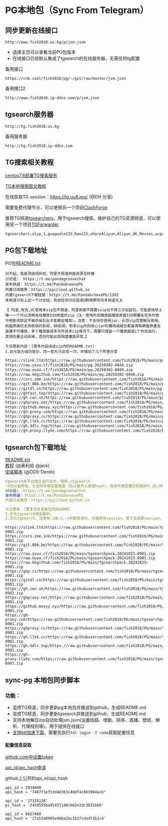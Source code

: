 # PG本地包（Sync From Telegram）

## 同步更新在线接口
```
http://www.fish2018.us.kg/p/jsm.json
```
- 选择主页可以查看当前PG包版本  
- 在线接口已经默认集成了tgsearch的在线服务器，无需任何tg配置

备用接口
```
https://cnb.cool/fish2018/pg/-/git/raw/master/jsm.json
```
备用接口2
```
http://www.fish2018.ip-ddns.com/p/jsm.json
```

## tgsearch服务器
```
http://tg.fish2018.us.kg   
```
备用服务器
```
http://tg.fish2018.ip-ddns.com
```

## TG搜索相关教程

[centos7.6部署TG搜索服务](https://github.com/fish2018/lib/blob/main/教程/centos7.6部署TG搜索服务.md)  

[TG本地搜索图文教程](https://github.com/fish2018/lib/blob/main/教程/关于TG本地搜索图文教程-PG.pdf)

在线获取TG session：https://tg.uu8.pro/ (@DH 分享)  

需要免费代理节点，可以使用另一个项目[ClashForge](https://github.com/fish2018/ClashForge)  

推荐TG频道[tgsearchers](https://t.me/s/tgsearchers)，用于tgsearch搜索。维护自己的TG资源频道，可以使用另一个项目[TGForwarder](https://github.com/fish2018/TGForwarder)  
```
tgsearchers,alyp_1,guaguale115,hao115,shareAliyun,Aliyun_4K_Movies,ucpanpan,ucquark,ydypzyfx,tianyi_pd2
```

## PG包下载地址
PG包[README.txt](http://www.fish2018.us.kg/p/README.txt)  
```text
对不起，我是顶级视听控，阿里不限速网盘资源全秒播
讨论组:  https://t.me/pandagroovechat
发布频道: https://t.me/PandaGroovePG                                                                                   
内置订阅推荐：https://pgicloud.github.io
内置tgsearch下载链接：https://t.me/PandaGroovePG/1202
本频道只有上述一个讨论组，其他任何讨论组或Q群微群均与本频道无关

【 阿里,夸克,UC使用本zip包不限速，阿里原画不需要svip也不用三方权益包。可能是地球上唯一一个可以流畅在线播放ISO原盘的zip（注：使用外部播放器播放原盘ISO需要在任务列表中把影视锁定不被杀掉后台才能稳定播放）。注意：不支持仅使用jar，必须zip完整解压使用。网盘原画仅支持原版的影视、OK影视。對本zip内的核心jar的魔改或縫合都會導致網盤原畫及直播不可播放。多个播放器或多次外挂本zip情况下，需要只保留一个播放器或1个外挂运行，其他的要主动杀掉，否则可能出现网盘播放异常。】

今日更新内容：(更多内容阅读zip内的README.txt)
1.优化助力成功提示，同一影片只出现一次。并增加了几个阿里分享
```

```bash
https://slink.ltd/https://raw.githubusercontent.com/fish2018/PG/main/pg.20250302-0849.zip
https://raw.yzuu.cf/fish2018/PG/main/pg.20250302-0849.zip
https://raw.nuaa.cf/fish2018/PG/main/pg.20250302-0849.zip
https://raw.kkgithub.com/fish2018/PG/main/pg.20250302-0849.zip
https://cors.zme.ink/https://raw.githubusercontent.com/fish2018/PG/main/pg.20250302-0849.zip
https://git.886.be/https://raw.githubusercontent.com/fish2018/PG/main/pg.20250302-0849.zip
https://gitdl.cn/https://raw.githubusercontent.com/fish2018/PG/main/pg.20250302-0849.zip
https://ghfast.top/https://raw.githubusercontent.com/fish2018/PG/main/pg.20250302-0849.zip
https://gh.con.sh/https://raw.githubusercontent.com/fish2018/PG/main/pg.20250302-0849.zip
https://ghproxy.net/https://raw.githubusercontent.com/fish2018/PG/main/pg.20250302-0849.zip
https://github.moeyy.xyz/https://raw.githubusercontent.com/fish2018/PG/main/pg.20250302-0849.zip
https://gh-proxy.com/https://raw.githubusercontent.com/fish2018/PG/main/pg.20250302-0849.zip
https://ghproxy.cc/https://raw.githubusercontent.com/fish2018/PG/main/pg.20250302-0849.zip
https://gh.llkk.cc/https://raw.githubusercontent.com/fish2018/PG/main/pg.20250302-0849.zip
https://gh.ddlc.top/https://raw.githubusercontent.com/fish2018/PG/main/pg.20250302-0849.zip
https://gh-proxy.llyke.com/https://raw.githubusercontent.com/fish2018/PG/main/pg.20250302-0849.zip
```

## tgsearch包下载地址
[README.txt](http://www.fish2018.us.kg/README.txt)    
[教程](https://github.com/fish2018/lib) (@奥利给 @jack)  
[安装脚本](https://github.com/DDS-Derek/alist-tvbox-script)  (@DDS-Derek)  

```yaml
tgsearch多平台独立运行文件，使用./tgsearch
-h可以看帮助，也支持环境变量赋值（防止被坏人偷窥hash），具体环境变量分别是API_ID,API_HASH,STRINGSESSION,API_PROXY,API_SESSION_V1,CACHE_DIR。
讨论组:  https://t.me/pandagroovechat
发布频道: https://t.me/PandaGroovePG
内置订阅推荐：https://pgicloud.github.io

今日更新：（更多信息查看包内README）
1.优化tgsearch域名解析。
2.优化tgsearch，当使用-1或-2,-s参数登录时，忽略原有session。便于生成新session。v1session容易失效，建议用-1方式多获取几个，每个设备单独使用。
```

```shell
https://slink.ltd/https://raw.githubusercontent.com/fish2018/PG/main/tgsearchpack.20241023-0901.zip
https://cors.zme.ink/https://raw.githubusercontent.com/fish2018/PG/main/tgsearchpack.20241023-0901.zip
https://git.886.be/https://raw.githubusercontent.com/fish2018/PG/main/tgsearchpack.20241023-0901.zip
https://raw.yzuu.cf/fish2018/PG/main/tgsearchpack.20241023-0901.zip
https://raw.nuaa.cf/fish2018/PG/main/tgsearchpack.20241023-0901.zip
https://raw.kkgithub.com/fish2018/PG/main/tgsearchpack.20241023-0901.zip
https://ghp.ci/https://raw.githubusercontent.com/fish2018/PG/main/tgsearchpack.20241023-0901.zip
https://gitdl.cn/https://raw.githubusercontent.com/fish2018/PG/main/tgsearchpack.20241023-0901.zip
https://gh.con.sh/https://raw.githubusercontent.com/fish2018/PG/main/tgsearchpack.20241023-0901.zip
https://ghproxy.net/https://raw.githubusercontent.com/fish2018/PG/main/tgsearchpack.20241023-0901.zip
https://github.moeyy.xyz/https://raw.githubusercontent.com/fish2018/PG/main/tgsearchpack.20241023-0901.zip
https://gh-proxy.com/https://raw.githubusercontent.com/fish2018/PG/main/tgsearchpack.20241023-0901.zip
https://ghproxy.cc/https://raw.githubusercontent.com/fish2018/PG/main/tgsearchpack.20241023-0901.zip
https://gh.llkk.cc/https://raw.githubusercontent.com/fish2018/PG/main/tgsearchpack.20241023-0901.zip
https://gh.ddlc.top/https://raw.githubusercontent.com/fish2018/PG/main/tgsearchpack.20241023-0901.zip
https://gh-proxy.llyke.com/https://raw.githubusercontent.com/fish2018/PG/main/tgsearchpack.20241023-0901.zip
```

## sync-pg 本地包同步脚本

### 功能：
- 监控TG频道，同步更新pg本地包并推送到github，生成README.md
- 监控TG频道，同步更新tgsearch并推送到github，生成README.md
- 支持本地解压zip自动处理jsm.json(设置线路、增删、排序、直播、壁纸、解析、代理规则等)，用于提供在线接口
- [支持tdl加速下载](https://docs.iyear.me/tdl/)，需要先执行`tdl login -T code`获取配置信息

#### 配置信息获取

[github.com中设置token](https://github.com/settings/tokens)  

[api_id/api_hash申请](https://my.telegram.org/ )   

github上公开的api_id/api_hash
```
api_id = 2934000
api_hash = "7407f1e353d48363c48df4c8b3904acb"

api_id = '27335138'
pi_hash = '2459555ba95421148c682e2dc3031bb6'

api_id = 6627460
api_hash = '27a53a0965e486a2bc1b1fcde473b1c4'
```

